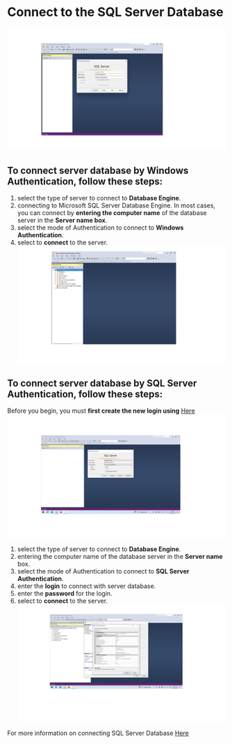 Connect to the SQL Server Database 
============
![11](/images/11-SSMS.png)


## To connect server database by Windows Authentication, follow these steps:
1. select the type of server to connect to **Database Engine**.<br>
2. connecting to Microsoft SQL Server Database Engine. In most cases, you can connect by **entering the computer name** of the database server in the **Server name box**.<br>
3. select the mode of Authentication to connect to **Windows Authentication**.<br>
4. select to **connect** to the server.
![12](/images/12-SSMS.png)

## To connect server database by SQL Server Authentication, follow these steps:
Before you begin, you must **first create the new login using** [Here](sections/03-Create-a-login-using.md)
![14](/images/14-SSMS.png)
1. select the type of server to connect to **Database Engine**.<br>
2. entering the computer name of the database server in the **Server name** box.<br>
3. select the mode of Authentication to connect to **SQL Server Authentication**.<br>
4. enter the **login** to connect with server database.<br>
5. enter the **password** for the login.<br>
6. select to **connect** to the server.
![13](/images/13-SSMS.png)


For more information on connecting SQL Server Database [Here](https://learn.microsoft.com/en-us/sql/ssms/f1-help/connect-to-server-login-page-database-engine?view=sql-server-ver16)
